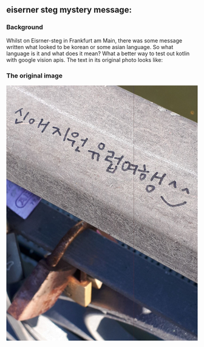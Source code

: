 ## eiserner steg mystery message: 

### Background
Whilst on Eisrner-steg in Frankfurt am Main, there was some message written what looked to be korean or some asian language. So what language is it and what does it mean? What a better way to test out kotlin with google vision apis. The text in its original photo looks like: 

### The original image

![Kiku](images/20181021_125852.jpg)